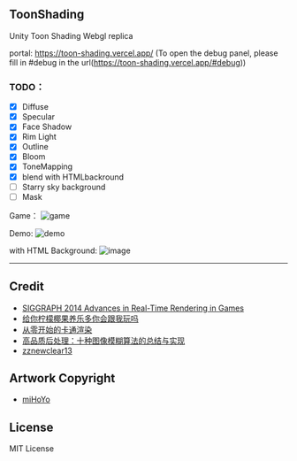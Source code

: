 ## ToonShading
Unity Toon Shading Webgl replica

portal: https://toon-shading.vercel.app/   (To open the debug panel, please fill in #debug in the url(https://toon-shading.vercel.app/#debug))

### TODO：

- [x] Diffuse
- [x] Specular
- [x] Face Shadow
- [x] Rim Light
- [x] Outline
- [x] Bloom
- [x] ToneMapping
- [x] blend with HTMLbackround 
- [ ] Starry sky background
- [ ] Mask

Game：
![game](https://github.com/user-attachments/assets/1f9223f2-27f2-4ef4-bf02-90125ea6f1bb)

Demo:
![demo](https://github.com/user-attachments/assets/7a86cd90-0744-414f-bfaf-15a589c6ddba)

with HTML Background:
![image](https://github.com/user-attachments/assets/08cb091f-ed2a-45a8-8108-6cdc5125fe0b)

------

## Credit

- [SIGGRAPH 2014 Advances in Real-Time Rendering in Games](https://www.iryoku.com/next-generation-post-processing-in-call-of-duty-advanced-warfare/)
- [给你柠檬椰果养乐多你会跟我玩吗](https://space.bilibili.com/32704665)
- [从零开始的卡通渲染](https://www.zhihu.com/column/c_1215952152252121088)
- [高品质后处理：十种图像模糊算法的总结与实现](https://zhuanlan.zhihu.com/p/125744132)
- [zznewclear13](https://github.com/zznewclear13)

## Artwork Copyright

- [miHoYo](https://www.mihoyo.com/)

## License

MIT License